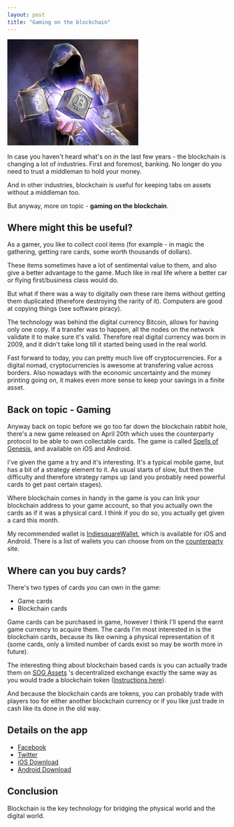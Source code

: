 ```yaml
---
layout: post
title: "Gaming on the blockchain"
---
```


![Satoshi](/satoshi.png)

In case you haven't heard what's on in the last few years - the blockchain is changing a lot of industries. First and foremost, banking. No longer do you need to trust a middleman to hold your money.

And in other industries, blockchain is useful for keeping tabs on assets without a middleman too.

But anyway, more on topic - **gaming on the blockchain**.

## Where might this be useful?

As a gamer, you like to collect cool items (for example - in magic the gathering, getting rare cards, some worth thousands of dollars).

These items sometimes have a lot of sentimental value to them, and also give a better advantage to the game. Much like in real life where a better car or flying first/business class would do.

But what if there was a way to digitally own these rare items without getting them duplicated (therefore destroying the rarity of it). Computers are good at copying things (see software piracy).

The technology was behind the digital currency Bitcoin, allows for having only one copy. If a transfer was to happen, all the nodes on the network validate it to make sure it's valid. Therefore real digital currency was born in 2009, and it didn't take long till it started being used in the real world.

Fast forward to today, you can pretty much live off cryptocurrencies. For a digital nomad, cryptocurrencies is awesome at transfering value across borders. Also nowadays with the economic uncertainty and the money printing going on, it makes even more sense to keep your savings in a finite asset.

## Back on topic - Gaming

Anyway back on topic before we go too far down the blockchain rabbit hole, there's a new game released on April 20th which uses the counterparty protocol to be able to own collectable cards. The game is called [Spells of Genesis](https://spellsofgenesis.com/), and available on iOS and Android.

I've given the game a try and it's interesting. It's a typical mobile game, but has a bit of a strategy element to it. As usual starts of slow, but then the difficulty and therefore strategy ramps up (and you probably need powerful cards to get past certain stages).

Where blockchain comes in handy in the game is you can link your blockchain address to your game account, so that you actually own the cards as if it was a physical card. I think if you do so, you actually get given a card this month.

My recommended wallet is [IndiesquareWallet](https://wallet.indiesquare.me/), which is available for iOS and Android. There is a list of wallets you can choose from on the [counterparty](http://counterparty.io/counterparty-wallets/) site.

## Where can you buy cards?

There's two types of cards you can own in the game:

* Game cards
* Blockchain cards

Game cards can be purchased in game, however I think I'll spend the earnt game currency to acquire them. The cards I'm most interested in is the blockchain cards, because its like owning a physical representation of it (some cards, only a limited number of cards exist so may be worth more in future).

The interesting thing about blockchain based cards is you can actually trade them on [SOG Assets](https://sogassets.com/) 's decentralized exchange exactly the same way as you would trade a blockchain token ([Instructions here](https://counterparty.io/docs/buy_and_sell_assets_on_the_dex/)).

And because the blockchain cards are tokens, you can probably trade with players too for either another blockchain currency or if you like just trade in cash like its done in the old way.

## Details on the app

* [Facebook](https://www.facebook.com/spellsofgenesis/)
* [Twitter](https://twitter.com/spellsofgenesis)
* [iOS Download](https://itunes.apple.com/app/spells-of-genesis/id1163689873)
* [Android Download](https://play.google.com/store/apps/details?id=com.channel4.spellsofgenesis)


## Conclusion

Blockchain is the key technology for bridging the physical world and the digital world.
